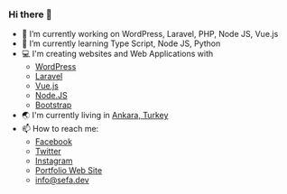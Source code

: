 ### Hi there 👋

<!--
**sefasungur/sefasungur** is a ✨ _special_ ✨ repository because its `README.md` (this file) appears on your GitHub profile.
-->

- 🔭 I’m currently working on WordPress, Laravel, PHP, Node JS, Vue.js
- 🌱 I’m currently learning Type Script, Node JS, Python
- 💻 I'm creating websites and Web Applications with
  - [WordPress](https://github.com/WordPress/WordPress)
  - [Laravel]([https://github.com/WordPress/WordPress](https://github.com/laravel/laravel))
  - [Vue.js](https://github.com/vuejs/vue)
  - [Node.JS](https://github.com/nodejs/node)
  - [Bootstrap](https://github.com/twbs/bootstrap)
- 🌏 I'm currently living in [Ankara, Turkey](https://www.google.com/maps/search/Ankara)
- 📫 How to reach me: 
  - [Facebook](https://facebook.com/sungursefa)
  - [Twitter](https://twitter.com/sfsngr)
  - [Instagram](https://instagram.com/sfsngr)
  - [Portfolio Web Site](https://sefa.dev)
  - info@sefa.dev

